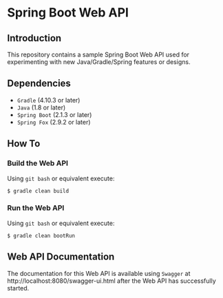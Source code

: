# Spring Boot Web API


## Introduction
This repository contains a sample Spring Boot Web API
used for experimenting with new Java/Gradle/Spring features or designs.


## Dependencies
* `Gradle`      (4.10.3 or later)
* `Java`        (1.8 or later)
* `Spring Boot` (2.1.3 or later)
* `Spring Fox`  (2.9.2 or later)


## How To
### Build the Web API
Using `git bash` or equivalent execute:
```
$ gradle clean build
```

### Run the Web API
Using `git bash` or equivalent execute:
```
$ gradle clean bootRun
```


## Web API Documentation
The documentation for this Web API is available using `Swagger`
at http://localhost:8080/swagger-ui.html after the Web API has successfully started.
